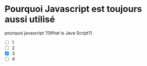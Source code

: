 # Pourquoi Javascript est toujours aussi utilisé

pourquoi javascript
?[What is Java Script?]
-[ ] 1
-[ ] 2
-[x] 3
-[ ]  4
